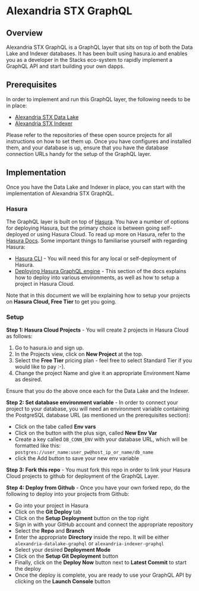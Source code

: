 # Alexandria STX GraphQL

## Overview

Alexandria STX GraphQL is a GraphQL layer that sits on top of both the Data Lake and Indexer databases. It has been built using hasura.io and enables you as a developer in the Stacks eco-system to rapidly implement a GraphQL API and start building your own dapps.

## Prerequisites

In order to implement and run this GraphQL layer, the following needs to be in place:

- [Alexandria STX Data Lake](https://github.com/byzantion-xyz/alexandria-stx-datalake)
- [Alexandria STX Indexer](https://github.com/byzantion-xyz/alexandria-stx-indexer)

Please refer to the repositories of these open source projects for all instructions on how to set them up. Once you have configures and installed them, and your database is up, ensure that you have the database connection URLs handy for the setup of the GraphQL layer.

## Implementation

Once you have the Data Lake and Indexer in place, you can start with the implementation of Alexandria STX GraphQL.

### Hasura

The GraphQL layer is built on top of [Hasura](https://hasura.io/). You have a number of options for deploying Hasura, but the primary choice is between going self-deployed or using Hasura Cloud. To read up more on Hasura, refer to the [Hasura Docs](https://hasura.io/docs/latest/index/). Some important things to familiarise yourself with regarding Hasura:

- [Hasura CLI](https://hasura.io/docs/latest/hasura-cli/index/) - You will need this for any local or self-deployment of Hasura.
- [Deploying Hasura GraphQL engine](https://hasura.io/docs/latest/deployment/index/) - This section of the docs explains how to deploy into various environments, as well as how to setup a project in Hasura Cloud.

Note that in this document we will be explaining how to setup your projects on **Hasura Cloud, Free Tier** to get you going.

### Setup

**Step 1: Hasura Cloud Projects** - You will create 2 projects in Hasura Cloud as follows:

1. Go to hasura.io and sign up.
1. In the Projects view, click on **New Project** at the top.
1. Select the **Free Tier** pricing plan - feel free to select Standard Tier if you would like to pay :-).
1. Change the project Name and give it an appropriate Environment Name as desired.

Ensure that you do the above once each for the Data Lake and the Indexer.

**Step 2: Set database environment variable** - In order to connect your project to your database, you will need an environment variable containing the PostgreSQL database URL (as mentioned un the prerequisites section):

- Click on the tabe called **Env vars**
- Click on the button with the plus sign, called **New Env Var**
- Create a key called `DB_CONN_ENV` with your database URL, which will be formatted like this: `postgres://user_name:user_pw@host_ip_or_name/db_name`
- click the Add button to save your new env variable

**Step 3: Fork this repo** - You must fork this repo in order to link your Hasura Cloud projects to github for deployment of the GraphQL Layer.

**Step 4: Deploy from Github** - Once you have your own forked repo, do the following to deploy into your projects from Github:

- Go into your project in Hasura
- Click on the **Git Deploy** tab
- Click on the **Setup Deployment** button on the top right
- Sign in with your GitHub account and connect the appropriate repository
- Select the **Repo** and **Branch**
- Enter the appropriate **Directory** inside the repo. It will be either `alexandria-datalake-graphql` or `alexandria-indexer-graphql`
- Select your desired **Deployment Mode**
- Click on the **Setup Git Deployment** button
- Finally, click on the **Deploy Now** button next to **Latest Commit** to start the deploy
- Once the deploy is complete, you are ready to use your GraphQL API by clicking on the **Launch Console** button
